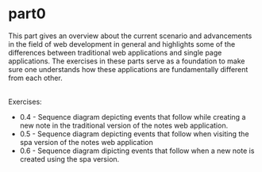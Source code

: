 <h1>part0</h1>

<p>This part gives an overview about the current scenario and advancements in the field of web development in general and highlights some of the differences between traditional web applications and single page applications. The exercises in these parts serve as a foundation to make sure one understands how these applications are fundamentally different from each other.</p>
<br>
Exercises:
<br>
<ul>
<li>0.4 - Sequence diagram depicting events that follow while creating a new note in the traditional version of the notes web application.</li>
<li>0.5 - Sequence diagram depicting events that follow when visiting the spa version of the notes web application</li>
<li>0.6 - Sequence diagram dipicting events that follow when a new note is created using the spa version.</li>
</ul>

